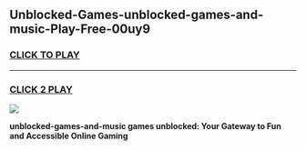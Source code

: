 
## Unblocked-Games-unblocked-games-and-music-Play-Free-00uy9
<h3>
<a href="https://premium76.site?title=unblocked-games-and-music&ref=18A1">CLICK TO PLAY</a></h3>
<hr>

<h3>
<a href="https://premium76.site?title=unblocked-games-and-music&ref=18A1">CLICK 2 PLAY</a>
  
</h3>

<a href="https://premium76.site?title=unblocked-games-and-music&ref=18A1"><img src="https://clearcache.store/games.png"></a>


**unblocked-games-and-music games unblocked: Your Gateway to Fun and Accessible Online Gaming**
